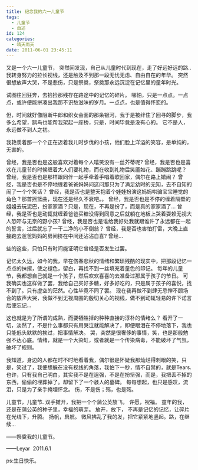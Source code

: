 ```yaml
---
title: 纪念我的六一儿童节
tags:
  - 儿童节
  - 自述
id: 124
categories:
  - 晴天雨天
date: 2011-06-01 23:45:11
---
```


又是一个六一儿童节，
突然间发现，自己从儿童时代到现在，走了好远好远的路..
我转身努力的拉长视线，还是触及不到那一段无忧无虑、自由自在的年华。
突然很想放声大哭，不是悲伤，只是祭奠，祭奠那永远沉淀在记忆里的童年时光。

试图往回狂奔，去拾捡那残存在路途中的记忆的碎片。
哪怕，只是一点点。一点点，或许便能拼凑出我那不识愁滋味的岁月。一点点，也是值得怀恋的。
<!--more-->

但，时间就好像阻断牛郎和织女会面的那条银河，我于是被绊住了回寻的脚步，我多么希望，鹊鸟也能帮我架起一座桥，只是，时间毕竟是没有心的。
它不是人，永远做不到人之初。

我艳羡着那一个个正在迈着我儿时步伐的小孩，他们脸上洋溢的笑容，是单纯的，无害的。

曾经，我是否也是这般喜欢对着每个人嘻笑没有一丝芥蒂呢?
曾经，我是否也是喜欢在儿童节的时候缠着大人们要礼物，而在收到礼物后笑靥如花、蹦蹦跳跳呢？
曾经，我是否也是那样跟同伴一起手牵着手唱着歌回家，偶尔在路上嬉闹？
曾经，我是否也是不停地缠着爸爸妈妈问这问那只为了满足幼时的无知，去不自知的闹了一个个笑话？
曾经，我是否也是整天抱着个娃娃扮演这妈妈哄骗宝宝睡觉的角色？那首摇篮曲，现在还是经久不衰吧。。
曾经，我是否也是不停的缠着隔壁的姐姐去玩泥巴，扮家家酒？只是，现在，不再是扮了，而是真的家家酒了...
曾经，我是否也是动辄就缠着爸爸买糖没得到同意之后就躺在地板上哭着耍赖无视大人恐吓与无奈的野小孩?
曾经，我是否也是谁给我好处我就跟谁许了永远都在一起的誓言，过后就忘了一干二净的小不倒翁？
曾经，我是否也害怕打雷，大晚上直接跑去爸爸妈妈的房间挤在中间还沾沾自喜?
曾经...

些的这些，只怕只有时间能证明它曾经是否发生过罢。

记忆太久远，如今的我，早在伤春悲秋的情绪和繁琐残酷的现实中，把那段记忆一点点的抹擦，使之褪色，留白，再找不到一丝填充着童色的印记。
每年的儿童节，我都想自己就是一个孩子，然后欢欢喜喜的去准备过那属于孩子的节日。
可我确实也这样做了罢，我给自己买好多糖，好多好吃的，只是属于孩子的喜悦，找不到了。只有虚空的茫然。心性毕竟不同了罢。
现在我再做不到肆无忌惮不顾场合的放声大哭，我做不到无视周围的殷切关心的视线，做不到动辄轻易的许下诺言后便忘记...

这也就是为了所谓的成熟，而要牺牲掉的种种直接的淳朴的情绪么？
看开了一切，淡然了，不是什么事都只有用哭泣就能解决了，即便眼泪在不停地落下，我也只能低头默默的挨过，把事情解决。
哭，突然是很奢侈的事情，笑，也是那般勉强不达心底。情绪，就是一个大染缸，或者就是一个传染病毒，不能破坏了气氛，破坏了规则。

我知道，身边的人都在时不时地看着我，偶尔很是怀疑我那灿烂得刺眼的笑，只是，笑过了，我便想躲在没有视线的角落，我怕下一秒，情不自禁的，就是Tears.
也许，只有我自己明白，其实我不是在逞强，不是在扮坚强，而是，我把丢不掉的东西，偷偷的埋葬掉了。却留下了一个骇人的墓碑。
每每想起，也只是感叹，流泪，只是为了亲手掩埋怀念。
伤，不是伤；殇，也是殇。

儿童节，儿童节.
双手摊开，我把一个个蒲公英放飞，
许愿，祝福。
童年的我，还是在蒲公英的种子里，幸福的萌芽。
放开，放下，
不再是记忆的记忆，让碎片在光线下，升腾。
扬帆，启航。
微风拂乱了我的发，把它紧紧地竖起。路，在继续...

——祭奠我的儿童节。

——Leyar  2011.6.1

ps:生日快乐。
